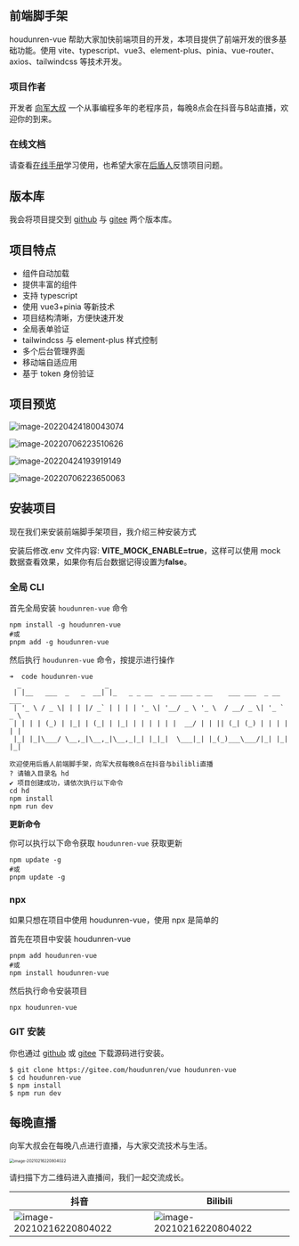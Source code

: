 ## 前端脚手架

houdunren-vue 帮助大家加快前端项目的开发，本项目提供了前端开发的很多基础功能。使用 vite、typescript、vue3、element-plus、pinia、vue-router、axios、tailwindcss 等技术开发。

### 项目作者

开发者 [向军大叔](https://www.houdunren.com) 一个从事编程多年的老程序员，每晚8点会在抖音与B站直播，欢迎你的到来。



### 在线文档

请查看[在线手册](https://doc.houdunren.com/houdunren-vue/1%20%E5%9F%BA%E7%A1%80%E7%9F%A5%E8%AF%86.html)学习使用，也希望大家在[后盾人](https://www.houdunren.com/)反馈项目问题。



## 版本库

我会将项目提交到 [github](https://github.com/houdunwang/vue) 与 [gitee](https://gitee.com/houdunren/vue) 两个版本库。

## 项目特点

- 组件自动加载
- 提供丰富的组件
- 支持 typescript
- 使用 vue3+pinia 等新技术
- 项目结构清晰，方便快速开发
- 全局表单验证
- tailwindcss 与 element-plus 样式控制
- 多个后台管理界面
- 移动端自适应用
- 基于 token 身份验证

## 项目预览

![image-20220424180043074](./core/assets/image-202204241800430745.jpg)

![image-20220706223510626](./core/assets/image-20220706223510625.jpg)

![image-20220424193919149](./core/assets/image-20220706223604418.jpg)

![image-20220706223650063](./core/assets/image-20220706223650063.jpg)



## 安装项目

现在我们来安装前端脚手架项目，我介绍三种安装方式

安装后修改.env 文件内容: **VITE_MOCK_ENABLE=true**，这样可以使用 mock 数据查看效果，如果你有后台数据记得设置为**false**。

### 全局 CLI

首先全局安装 `houdunren-vue` 命令

```
npm install -g houdunren-vue
#或
pnpm add -g houdunren-vue
```

然后执行 `houdunren-vue` 命令，按提示进行操作

```
➜  code houdunren-vue
  _                     _
 | |__   ___  _   _  __| |_   _ _ __  _ __ ___ _ __    ___ ___  _ __ ___
 | '_ \ / _ \| | | |/ _` | | | | '_ \| '__/ _ \ '_ \  / __/ _ \| '_ ` _ \
 | | | | (_) | |_| | (_| | |_| | | | | | |  __/ | | || (_| (_) | | | | | |
 |_| |_|\___/ \__,_|\__,_|\__,_|_| |_|_|  \___|_| |_(_)___\___/|_| |_| |_|

欢迎使用后盾人前端脚手架，向军大叔每晚8点在抖音与bilibli直播
? 请输入目录名 hd
✔ 项目创建成功，请依次执行以下命令
cd hd
npm install
npm run dev
```

**更新命令**

你可以执行以下命令获取 `houdunren-vue` 获取更新

```
npm update -g
#或
pnpm update -g
```

### npx

如果只想在项目中使用 houdunren-vue，使用 npx 是简单的

首先在项目中安装 houdunren-vue

```
pnpm add houdunren-vue
#或
npm install houdunren-vue
```

然后执行命令安装项目

```
npx houdunren-vue
```

### GIT 安装

你也通过 [github](https://github.com/houdunwang/vue) 或 [gitee](https://gitee.com/houdunren/vue) 下载源码进行安装。

```
$ git clone https://gitee.com/houdunren/vue houdunren-vue
$ cd houdunren-vue
$ npm install
$ npm run dev
```

## 每晚直播

向军大叔会在每晚八点进行直播，与大家交流技术与生活。

<img src="./core/assets/xj.jpg" alt="image-20210216220804022" style="zoom:50%;" />

请扫描下方二维码进入直播间，我们一起交流成长。

| 抖音                                                 | Bilibili                                              |
| ---------------------------------------------------- | ----------------------------------------------------- |
| ![image-20210216220804022](./core/assets/douyin.jpg) | ![image-20210216220804022](./core/assets/bilibli.jpg) |
